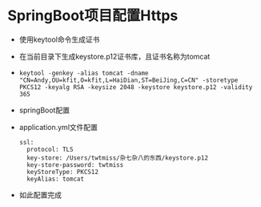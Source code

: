 # SpringBoot项目配置Https

- 使用keytool命令生成证书
- 在当前目录下生成keystore.p12证书库，且证书名称为tomcat
  
- `keytool -genkey -alias tomcat -dname "CN=Andy,OU=kfit,O=kfit,L=HaiDian,ST=BeiJing,C=CN" -storetype PKCS12 -keyalg RSA -keysize 2048 -keystore keystore.p12 -validity 365`
  
- springBoot配置

- application.yml文件配置

  ```
  ssl:
    protocol: TLS
    key-store: /Users/twtmiss/杂七杂八的东西/keystore.p12
    key-store-password: twtmiss
    keyStoreType: PKCS12
    keyAlias: tomcat
  ```


- 如此配置完成